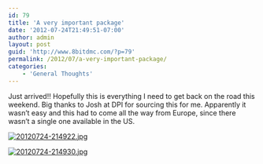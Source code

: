 ```yaml
---
id: 79
title: 'A very important package'
date: '2012-07-24T21:49:51-07:00'
author: admin
layout: post
guid: 'http://www.8bitdmc.com/?p=79'
permalink: /2012/07/a-very-important-package/
categories:
    - 'General Thoughts'
---
```


Just arrived!! Hopefully this is everything I need to get back on the road this weekend. Big thanks to Josh at DPI for sourcing this for me. Apparently it wasn’t easy and this had to come all the way from Europe, since there wasn’t a single one available in the US.

[![20120724-214922.jpg](../../assets/images/2012/07/20120724-214922.jpg)](../../assets/images/2012/07/20120724-214922.jpg)

[![20120724-214930.jpg](../../assets/images/2012/07/20120724-214930.jpg)](../../assets/images/2012/07/20120724-214930.jpg)